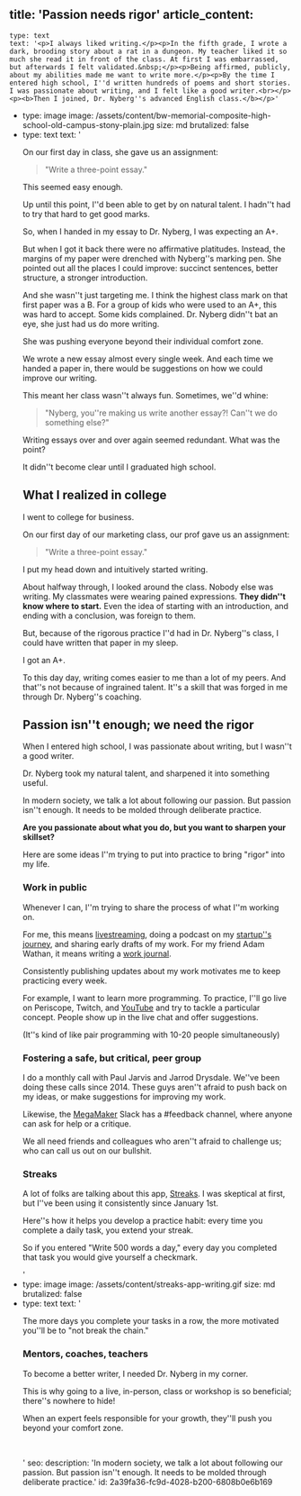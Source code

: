 title: 'Passion needs rigor'
article_content:
  -
    type: text
    text: '<p>I always liked writing.</p><p>In the fifth grade, I wrote a dark, brooding story about a rat in a dungeon. My teacher liked it so much she read it in front of the class. At first I was embarrassed, but afterwards I felt validated.&nbsp;</p><p>Being affirmed, publicly, about my abilities made me want to write more.</p><p>By the time I entered high school, I''d written hundreds of poems and short stories. I was passionate about writing, and I felt like a good writer.<br></p><p><b>Then I joined, Dr. Nyberg''s advanced English class.</b></p>'
  -
    type: image
    image: /assets/content/bw-memorial-composite-high-school-old-campus-stony-plain.jpg
    size: md
    brutalized: false
  -
    type: text
    text: '<p>On our first day in class, she gave us an assignment:</p><blockquote><p>"Write a three-point essay."</p></blockquote><p>This seemed easy enough.</p><p>Up until this point, I''d been able to get by on natural talent. I hadn''t had to try that hard to get good marks.</p><p>So, when I handed in my essay to Dr. Nyberg, I was expecting an A+.&nbsp;</p><p>But when I got it back there were no affirmative platitudes. Instead, the margins of my paper were drenched with Nyberg''s marking pen. She pointed out all the places I could improve: succinct sentences, better structure, a stronger introduction.</p><p>And she wasn''t just targeting me. I think the highest class mark on that first paper was a B. For a group of kids who were used to an A+, this was hard to accept. Some kids complained. Dr. Nyberg didn''t bat an eye, she just had us do more writing.</p><p>She was pushing everyone beyond their individual comfort zone.</p><p>We wrote a new essay almost every single week.&nbsp;And each time we handed a paper in, there would be suggestions on how we could improve our writing.</p><p>This meant her class wasn''t always fun. Sometimes, we''d whine:&nbsp;</p><blockquote><p>"Nyberg, you''re making us write another essay?! Can''t we do something else?" </p></blockquote><p>Writing essays over and over again seemed redundant. What was the point?</p><p>It didn''t become clear until I graduated high school.</p><h2>What I realized in college</h2><p>I went to college for business.</p><p>On our first day of our marketing class, our prof gave us an assignment:</p><blockquote><p>"Write a three-point essay."</p></blockquote><p>I put my head down and intuitively started writing.</p><p>About halfway through, I looked around the class. Nobody else was writing. My classmates were wearing pained expressions. <b>They didn''t know where to start.</b> Even the idea of starting with an introduction, and ending with a conclusion, was foreign to them.</p><p>But, because of the rigorous practice I''d had in Dr. Nyberg''s class, I could have written that paper in my sleep.</p><p>I got an A+.</p><p>To this day day, writing comes easier to me than a lot of my peers. And that''s not because of ingrained talent. It''s a skill that was forged in me through Dr. Nyberg''s coaching.</p><h2>Passion isn''t enough; we need the rigor</h2><p>When I entered high school, I was passionate about writing, but I wasn''t a good writer.</p><p>Dr. Nyberg took my natural talent, and sharpened it into something useful.</p><p>In modern society, we talk a lot about following our passion. But passion isn''t enough. It needs to be molded through deliberate practice.</p><p><b>Are you passionate about what you do, but you want to sharpen your skillset?</b></p><p>Here are some ideas I''m trying to put into practice to bring "rigor" into my life.</p><h3>Work in public&nbsp;</h3><p>Whenever I can, I''m trying to share the process of what I''m working on.&nbsp;</p><p>For me, this means <a href="https://justinjackson.ca/livestreaming">livestreaming</a>, doing a podcast on my <a href="https://saas.transistor.fm">startup''s journey</a>, and sharing early drafts of my work. For my friend Adam Wathan, it means writing a <a href="https://adamwathan.me/journal/">work journal</a>.&nbsp;</p><p>Consistently publishing updates about my work motivates me to keep practicing every week.</p><p>For example, I want to learn more programming. To practice, I''ll go live on Periscope, Twitch, and <a href="https://www.youtube.com/playlist?list=PLMON2GgvkBWJmjgMpEglXH4TRoJaDjH7_">YouTube</a> and try to tackle a particular concept. People show up in the live chat and offer suggestions.</p><p>(It''s kind of like pair programming with 10-20 people simultaneously)</p><h3>Fostering a safe, but critical, peer group</h3><p>I do a monthly call with Paul Jarvis and Jarrod Drysdale. We''ve been doing these calls since 2014. These guys aren''t afraid to push back on my ideas, or make suggestions for improving my work.<br></p><p>Likewise, the <a href="https://megamaker.co">MegaMaker</a> Slack has a #feedback channel, where anyone can ask for help or a critique.</p><p>We all need friends and colleagues who aren''t afraid to challenge us; who can call us out on our bullshit.</p><h3>Streaks</h3><p>A lot of folks are talking about this app, <a href="https://streaksapp.com/">Streaks</a>. I was skeptical at first, but I''ve been using it consistently since January 1st.</p><p>Here''s how it helps you develop a practice habit: every time you complete a daily task, you extend your streak.</p><p>So if you entered "Write 500 words a day," every day you completed that task you would give yourself a checkmark.</p>'
  -
    type: image
    image: /assets/content/streaks-app-writing.gif
    size: md
    brutalized: false
  -
    type: text
    text: '<p>The more days you complete your tasks in a row, the more motivated you''ll be to "not break the chain."</p><h3>Mentors, coaches, teachers</h3><p>To become a better writer, I needed Dr. Nyberg in my corner.<br></p><p>This is why going to a live, in-person, class or workshop is so beneficial; there''s nowhere to hide!</p><p>When an expert feels responsible for your growth, they''ll push you beyond your comfort zone.</p><p><br></p>'
seo:
  description: 'In modern society, we talk a lot about following our passion. But passion isn''t enough. It needs to be molded through deliberate practice.'
id: 2a39fa36-fc9d-4028-b200-6808b0e6b169
